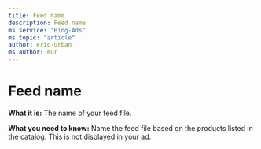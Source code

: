 ```yaml
---
title: Feed name
description: Feed name
ms.service: "Bing-Ads"
ms.topic: "article"
author: eric-urban
ms.author: eur
---
```


# Feed name

**What it is:** The name of your feed file.

**What you need to know:** Name the feed file based on the products listed in the catalog. This is not displayed in your ad.


